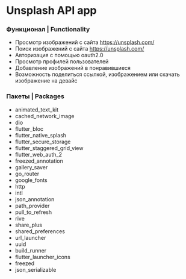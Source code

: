 # Unsplash API app

### Функционал | Functionality

- Просмотр изображений с сайта https://unsplash.com/
- Поиск изображений с сайта https://unsplash.com/
- Авторизация с помощью oauth2.0
- Просмотр профилей пользователей
- Добавление изображений в понравившиеся 
- Возможность поделиться ссылкой, изображением или скачать изображение на девайс

### Пакеты | Packages
- animated_text_kit
- cached_network_image
- dio
- flutter_bloc
- flutter_native_splash
- flutter_secure_storage
- flutter_staggered_grid_view
- flutter_web_auth_2
- freezed_annotation
- gallery_saver
- go_router
- google_fonts
- http
- intl
- json_annotation
- path_provider
- pull_to_refresh
- rive
- share_plus
- shared_preferences
- url_launcher
- uuid
- build_runner
- flutter_launcher_icons
- freezed
- json_serializable